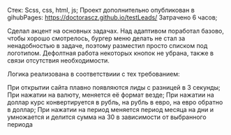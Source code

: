 Стек: Scss, css, html, js;
Проект дополнительно опубликован в gihubPages: https://doctorascz.github.io/testLeads/
Затрачено 6 часов;

Сделал акцент на основных задачах. Над адаптивом поработал базово, чтобы хорошо смотрелось, бургер меню делать не стал за ненадобностью в задаче, поэтому разместил просто списком под логотипом. Дефолтная работа некоторых кнопок не убрана, также в связи отсутствия необходимости.

Логика реализована в соответствиии с тех требованием: 

При открытии сайта плавно появляются лиды с разницей в 3 секунды;
При нажатии на валюту, меняется её формат везде;
При нажатии на доллар курс конвертируется в рубль, на рубль в евро, на евро обратно в доллар;
При нажатии на период меняется период месяца на дни и умножается и делится сумма на 30 в зависимости от выбранного периода
